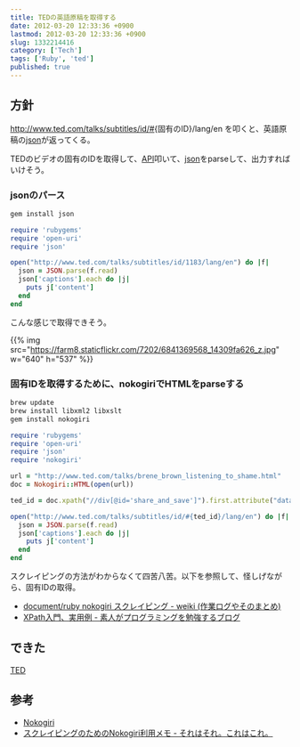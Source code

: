 ```yaml
---
title: TEDの英語原稿を取得する
date: 2012-03-20 12:33:36 +0900
lastmod: 2012-03-20 12:33:36 +0900
slug: 1332214416
category: ['Tech']
tags: ['Ruby', 'ted']
published: true
---
```



## 方針

<a href="http://www.ted.com/talks/subtitles/id/#">http://www.ted.com/talks/subtitles/id/#</a>{固有のID}/lang/en を叩くと、英語原稿の<a class="keyword" href="http://d.hatena.ne.jp/keyword/json">json</a>が返ってくる。

TEDのビデオの固有のIDを取得して、<a class="keyword" href="http://d.hatena.ne.jp/keyword/API">API</a>叩いて、<a class="keyword" href="http://d.hatena.ne.jp/keyword/json">json</a>をparseして、出力すればいけそう。


### jsonのパース

```sh
gem install json
``` 
    
```ruby
require 'rubygems'
require 'open-uri'
require 'json'

open("http://www.ted.com/talks/subtitles/id/1183/lang/en") do |f|
  json = JSON.parse(f.read)
  json['captions'].each do |j|
    puts j['content']
  end
end
```


こんな感じで取得できそう。

{{% img src="https://farm8.staticflickr.com/7202/6841369568_14309fa626_z.jpg" w="640" h="537" %}}



### 固有IDを取得するために、nokogiriでHTMLをparseする

```sh
brew update
brew install libxml2 libxslt
gem install nokogiri
```

```ruby
require 'rubygems'
require 'open-uri'
require 'json'
require 'nokogiri'

url = "http://www.ted.com/talks/brene_brown_listening_to_shame.html"
doc = Nokogiri::HTML(open(url))

ted_id = doc.xpath("//div[@id='share_and_save']").first.attribute("data-id")

open("http://www.ted.com/talks/subtitles/id/#{ted_id}/lang/en") do |f|
  json = JSON.parse(f.read)
  json['captions'].each do |j|
    puts j['content']
  end
end
```


スクレイピングの方法がわからなくて四苦八苦。以下を参照して、怪しげながら、固有IDの取得。

- <a href="http://www.goto.info.waseda.ac.jp/~wei/weiki/index.php?document%2Fruby%20nokogiri%20%A5%B9%A5%AF%A5%EC%A5%A4%A5%D4%A5%F3%A5%B0">document/ruby nokogiri スクレイピング - weiki (作業ログやそのまとめ)</a>
- <a href="http://d.hatena.ne.jp/javascripter/20080425/1209094795">XPath入門、実用例 - 素人がプログラミングを勉強するブログ</a>

## できた

<a href="http://ted.heroku.com/">TED</a>


## 参考

- <a href="http://nokogiri.org/">Nokogiri</a>
- <a href="http://d.hatena.ne.jp/otn/20090509/p1">スクレイピングのためのNokogiri利用メモ - それはそれ。これはこれ。</a>
